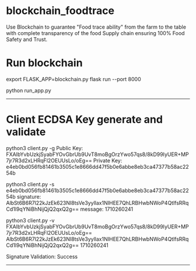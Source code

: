 # blockchain_foodtrace
Use Blockchain to guarantee "Food trace ability" from the farm to the table with complete transparency of the food Supply chain ensuring 100% Food Safety and Trust.

# Run blockchain
export FLASK_APP=blockchain.py
flask run --port 8000

python run_app.py


-------------------------------
# Client ECDSA Key generate and validate

python3 client.py -g
Public Key: FXAIbYvbUzkjSyabFYOvGbrUb9UvT8moBgOrzYwo57qs8/8kD99IyUER+MP7jr7R3d2xLHRqFl2OEUUsLo/oEg==
Private Key: e4eb0bd056fb81461b3505c1e8666dd47f5b0e6abbe8eb3ca47377b58ac2254b

python3 client.py -s e4eb0bd056fb81461b3505c1e8666dd47f5b0e6abbe8eb3ca47377b58ac2254b
signature: AlbSt6B6R7l22kJzEk623NI8tsVe3yyllax1NIHEE7QhLRBHwbNWoP4QtlfsRRqCd1l9qYNiBhNijQjQ2qxQ2g==
message: 1710260241

python3 client.py -v FXAIbYvbUzkjSyabFYOvGbrUb9UvT8moBgOrzYwo57qs8/8kD99IyUER+MP7jr7R3d2xLHRqFl2OEUUsLo/oEg== AlbSt6B6R7l22kJzEk623NI8tsVe3yyllax1NIHEE7QhLRBHwbNWoP4QtlfsRRqCd1l9qYNiBhNijQjQ2qxQ2g== 1710260241

Signature Validation: Success

--------------------------------


